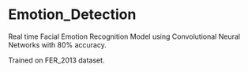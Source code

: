 # Emotion_Detection

Real time Facial Emotion Recognition Model using Convolutional Neural Networks with 80% accuracy. 

Trained on FER_2013 dataset. 
